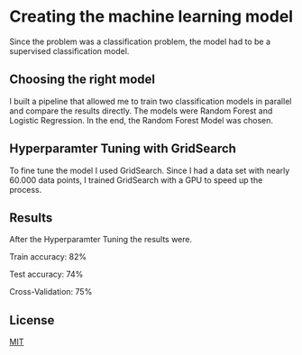 # Creating the machine learning model
Since the problem was a classification problem, the model had to be a supervised classification model.
## Choosing the right model
I built a pipeline that allowed me to train two classification models in parallel and compare the results directly. 
The models were Random Forest and Logistic Regression. In the end, the Random Forest Model was chosen.
## Hyperparamter Tuning with GridSearch
To fine tune the model I used GridSearch. Since I had a data set with nearly 60.000 data points, I trained GridSearch with a GPU to speed up the process.
## Results
After the Hyperparamter Tuning the results were. 

Train accuracy:   82%

Test  accuracy:   74%

Cross-Validation: 75%









## License
[MIT](https://choosealicense.com/licenses/mit/)
